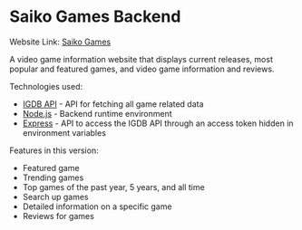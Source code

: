 # Saiko Games Backend

Website Link: [Saiko Games](https://saiko-games.herokuapp.com/)

A video game information website that displays current releases, most popular and featured games, and video game information and reviews.

Technologies used:

- [IGDB API](https://www.igdb.com/api) - API for fetching all game related data
- [Node.js](https://nodejs.org/en/) - Backend runtime environment
- [Express](https://expressjs.com/) - API to access the IGDB API through an access token hidden in environment variables

Features in this version:

- Featured game
- Trending games
- Top games of the past year, 5 years, and all time
- Search up games
- Detailed information on a specific game
- Reviews for games
